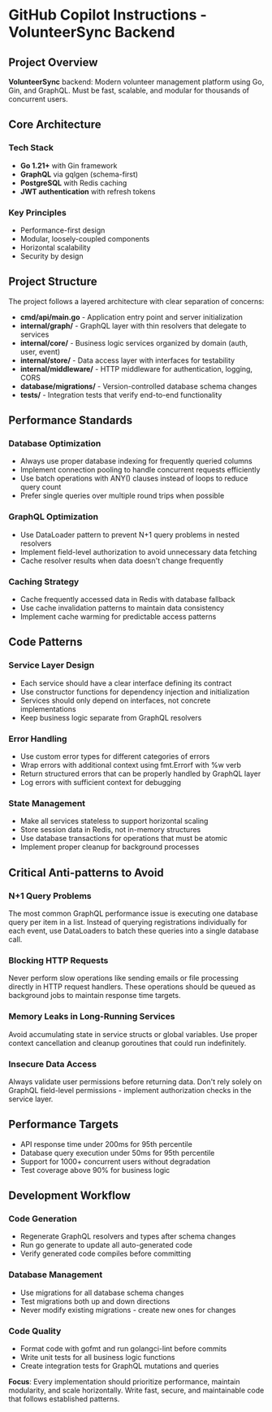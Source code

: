 # GitHub Copilot Instructions - VolunteerSync Backend

## Project Overview

**VolunteerSync** backend: Modern volunteer management platform using Go, Gin, and GraphQL. Must be fast, scalable, and modular for thousands of concurrent users.

## Core Architecture

### Tech Stack

- **Go 1.21+** with Gin framework
- **GraphQL** via gqlgen (schema-first)
- **PostgreSQL** with Redis caching
- **JWT authentication** with refresh tokens

### Key Principles

- Performance-first design
- Modular, loosely-coupled components
- Horizontal scalability
- Security by design

## Project Structure

The project follows a layered architecture with clear separation of concerns:

- **cmd/api/main.go** - Application entry point and server initialization
- **internal/graph/** - GraphQL layer with thin resolvers that delegate to services
- **internal/core/** - Business logic services organized by domain (auth, user, event)
- **internal/store/** - Data access layer with interfaces for testability
- **internal/middleware/** - HTTP middleware for authentication, logging, CORS
- **database/migrations/** - Version-controlled database schema changes
- **tests/** - Integration tests that verify end-to-end functionality

## Performance Standards

### Database Optimization

- Always use proper database indexing for frequently queried columns
- Implement connection pooling to handle concurrent requests efficiently
- Use batch operations with ANY() clauses instead of loops to reduce query count
- Prefer single queries over multiple round trips when possible

### GraphQL Optimization

- Use DataLoader pattern to prevent N+1 query problems in nested resolvers
- Implement field-level authorization to avoid unnecessary data fetching
- Cache resolver results when data doesn't change frequently

### Caching Strategy

- Cache frequently accessed data in Redis with database fallback
- Use cache invalidation patterns to maintain data consistency
- Implement cache warming for predictable access patterns

## Code Patterns

### Service Layer Design

- Each service should have a clear interface defining its contract
- Use constructor functions for dependency injection and initialization
- Services should only depend on interfaces, not concrete implementations
- Keep business logic separate from GraphQL resolvers

### Error Handling

- Use custom error types for different categories of errors
- Wrap errors with additional context using fmt.Errorf with %w verb
- Return structured errors that can be properly handled by GraphQL layer
- Log errors with sufficient context for debugging

### State Management

- Make all services stateless to support horizontal scaling
- Store session data in Redis, not in-memory structures
- Use database transactions for operations that must be atomic
- Implement proper cleanup for background processes

## Critical Anti-patterns to Avoid

### N+1 Query Problems

The most common GraphQL performance issue is executing one database query per item in a list. Instead of querying registrations individually for each event, use DataLoaders to batch these queries into a single database call.

### Blocking HTTP Requests

Never perform slow operations like sending emails or file processing directly in HTTP request handlers. These operations should be queued as background jobs to maintain response time targets.

### Memory Leaks in Long-Running Services

Avoid accumulating state in service structs or global variables. Use proper context cancellation and cleanup goroutines that could run indefinitely.

### Insecure Data Access

Always validate user permissions before returning data. Don't rely solely on GraphQL field-level permissions - implement authorization checks in the service layer.

## Performance Targets

- API response time under 200ms for 95th percentile
- Database query execution under 50ms for 95th percentile
- Support for 1000+ concurrent users without degradation
- Test coverage above 90% for business logic

## Development Workflow

### Code Generation

- Regenerate GraphQL resolvers and types after schema changes
- Run go generate to update all auto-generated code
- Verify generated code compiles before committing

### Database Management

- Use migrations for all database schema changes
- Test migrations both up and down directions
- Never modify existing migrations - create new ones for changes

### Code Quality

- Format code with gofmt and run golangci-lint before commits
- Write unit tests for all business logic functions
- Create integration tests for GraphQL mutations and queries

**Focus**: Every implementation should prioritize performance, maintain modularity, and scale horizontally. Write fast, secure, and maintainable code that follows established patterns.
